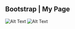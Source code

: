 
## Bootstrap | My Page



![Alt Text]([(https://hnet.com/video-to-gif/viewimage/20220620-10-XvD6zExERTOhGHfi-1VWpML-HNET)])
![Alt Text]([https://im5.ezgif.com/tmp/ezgif-5-6d083f0ce9.gif](https://hnet.com/video-to-gif/viewimage/20220620-10-XvD6zExERTOhGHfi-1VWpML-HNET))

  

